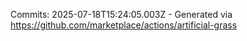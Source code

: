 Commits: 2025-07-18T15:24:05.003Z - Generated via https://github.com/marketplace/actions/artificial-grass
<br>
